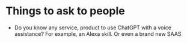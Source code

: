 # Things to ask to people
- Do you know any service, product to use ChatGPT with a voice assistance? For example, an Alexa skill. Or even a brand new SAAS 
